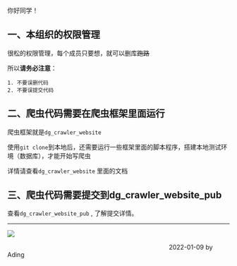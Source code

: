 你好同学！

## 一、本组织的权限管理

  很松的权限管理，每个成员只要想，就可以删库~~跑路~~

  所以**请务必注意**：

    1. 不要误删代码
    2. 不要误提交代码


## 二、爬虫代码需要在爬虫框架里面运行

  爬虫框架就是`dg_crawler_website`

  使用`git clone`到本地后，还需要运行一些框架里面的脚本程序，搭建本地测试环境（数据库），才能开始写爬虫

  详情请查看`dg_crawler_website` 里面的文档

## 三、爬虫代码需要提交到dg_crawler_website_pub

  查看`dg_crawler_website_pub` , 了解提交详情。




___

![](https://user-images.githubusercontent.com/62088511/148681656-b7838138-4ae9-4f93-b684-ae45facb2dd7.png)

  &nbsp; &nbsp;&nbsp;&nbsp;&nbsp;&nbsp;&nbsp;&nbsp;&nbsp;&nbsp;&nbsp;&nbsp;&nbsp;&nbsp;&nbsp;&nbsp;&nbsp;&nbsp;&nbsp;&nbsp;&nbsp;&nbsp;&nbsp;&nbsp;&nbsp;&nbsp;&nbsp;&nbsp;&nbsp;&nbsp;&nbsp;&nbsp;&nbsp;&nbsp;&nbsp;&nbsp;&nbsp;&nbsp;&nbsp;&nbsp;&nbsp;&nbsp;&nbsp;&nbsp;&nbsp;&nbsp;&nbsp;&nbsp;&nbsp;&nbsp;&nbsp;&nbsp;&nbsp;&nbsp;&nbsp;&nbsp;&nbsp;&nbsp;&nbsp;&nbsp;&nbsp;&nbsp;&nbsp;&nbsp;&nbsp;&nbsp;&nbsp;&nbsp;&nbsp;&nbsp;&nbsp;&nbsp;&nbsp;&nbsp;&nbsp;&nbsp;&nbsp;&nbsp;&nbsp;&nbsp;&nbsp;&nbsp;&nbsp;&nbsp;&nbsp;&nbsp;&nbsp;&nbsp;&nbsp;&nbsp;&nbsp; 2022-01-09  by Ading

